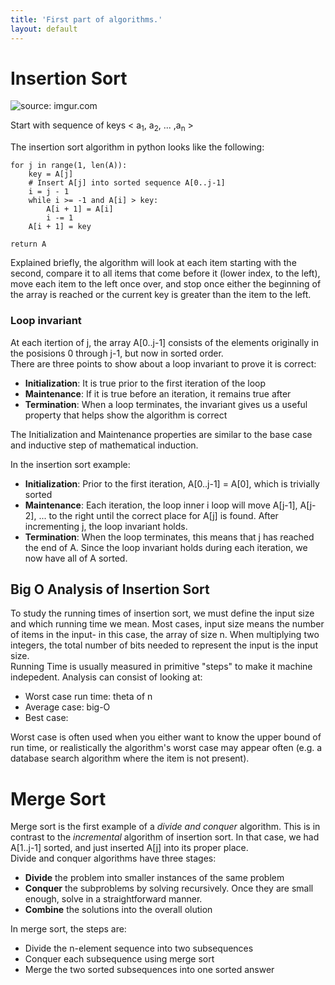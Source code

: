 ```yaml
---
title: 'First part of algorithms.'
layout: default
---
```

# Insertion Sort

<img src="http://i.imgur.com/25LFv2K.png" title="source: imgur.com" />

Start with sequence of keys < a<sub>1</sub>, a<sub>2</sub>, \.\.\. ,a<sub>n</sub> >

The insertion sort algorithm in python looks like the following:


	for j in range(1, len(A)):
		key = A[j]
		# Insert A[j] into sorted sequence A[0..j-1]
		i = j - 1
		while i >= -1 and A[i] > key:
			A[i + 1] = A[i]
			i -= 1
		A[i + 1] = key

	return A

Explained briefly, the algorithm will look at each item starting with the second, compare it to all items that come before it (lower index, to the left), move each item to the left once over, and stop once either the beginning of the array is reached or the current key is greater than the item to the left.

### Loop invariant
At each itertion of j, the array A[0..j-1] consists of the elements originally in the posisions 0 through j-1, but now in sorted order.  
There are three points to show about a loop invariant to prove it is correct:

- **Initialization**: It is true prior to the first iteration of the loop
- **Maintenance**: If it is true before an iteration, it remains true after
- **Termination**: When a loop terminates, the invariant gives us a useful property that helps show the algorithm is correct

The Initialization and Maintenance properties are similar to the base case and inductive step of mathematical induction.

In the insertion sort example: 

- **Initialization**: Prior to the first iteration, A[0..j-1] = A[0], which is trivially sorted
- **Maintenance**: Each iteration, the loop inner i loop will move A[j-1], A[j-2], ... to the right until the correct place for A[j] is found. After incrementing j, the loop invariant holds.
- **Termination**: When the loop terminates, this means that j has reached the end of A. Since the loop invariant holds during each iteration, we now have all of A sorted.


## Big O Analysis of Insertion Sort

To study the running times of insertion sort, we must define the input size and which running time we mean. Most cases, input size means the number of items in the input- in this case, the array of size n. When multiplying two integers, the total number of bits needed to represent the input is the input size.  
Running Time is usually measured in primitive \"steps\" to make it machine indepedent. Analysis can consist of looking at:
- Worst case run time: theta of n
- Average case: big-O
- Best case:

Worst case is often used when you either want to know the upper bound of run time, or realistically the algorithm's worst case may appear often (e.g. a database search algorithm where the item is not present).  


# Merge Sort

Merge sort is the first example of a *divide and conquer* algorithm. This is in contrast to the *incremental* algorithm of insertion sort. In that case, we had A[1..j-1] sorted, and just inserted A[j] into its proper place.  
Divide and conquer algorithms have three stages:
- **Divide** the problem into smaller instances of the same problem
- **Conquer** the subproblems by solving recursively. Once they are small enough, solve in a straightforward manner.
- **Combine** the solutions into the overall olution

In merge sort, the steps are:
- Divide the n-element sequence into two subsequences
- Conquer each subsequence using merge sort
- Merge the two sorted subsequences into one sorted answer
